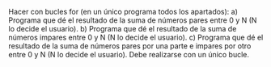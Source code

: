Hacer con bucles for (en un único programa todos los apartados):
a) Programa que dé el resultado de la suma de números pares entre 0 y N (N lo
decide el usuario).
b) Programa que dé el resultado de la suma de números impares entre 0 y N (N
lo decide el usuario).
c) Programa que dé el resultado de la suma de números pares por una parte e
impares por otro entre 0 y N (N lo decide el usuario). Debe realizarse con
un único bucle.